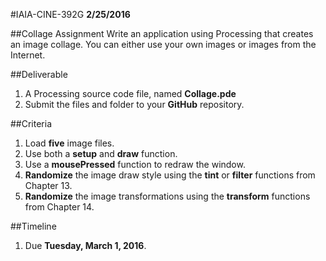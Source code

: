 #IAIA-CINE-392G
**2/25/2016**

##Collage Assignment
Write an application using Processing that creates an image collage. 
You can either use your own images or images from the Internet. 

##Deliverable
1. A Processing source code file, named **Collage.pde**
2. Submit the files and folder to your **GitHub** repository. 

##Criteria
1. Load **five** image files.
2. Use both a **setup** and **draw** function.
3. Use a **mousePressed** function to redraw the window.
4. **Randomize** the image draw style using the **tint** or **filter** functions from Chapter 13.
5. **Randomize** the image transformations using the **transform** functions from Chapter 14.

##Timeline
1. Due **Tuesday, March 1, 2016**.
